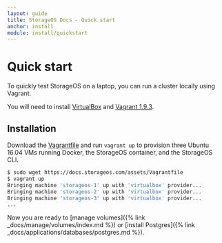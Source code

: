 ```yaml
---
layout: guide
title: StorageOS Docs - Quick start
anchor: install
module: install/quickstart
---
```


# Quick start

To quickly test StorageOS on a laptop, you can run a cluster locally using
Vagrant.

You will need to install [VirtualBox](https://www.virtualbox.org/wiki/Downloads)
and [Vagrant 1.9.3](http://vagrantup.com/downloads.html).


## Installation

Download the [Vagrantfile](https://docs.storageos.com/assets/Vagrantfile) and
run `vagrant up` to provision three Ubuntu 16.04 VMs running Docker, the
StorageOS container, and the StorageOS CLI.

```bash
$ sudo wget https://docs.storageos.com/assets/Vagrantfile
$ vagrant up
Bringing machine 'storageos-1' up with 'virtualbox' provider...
Bringing machine 'storageos-2' up with 'virtualbox' provider...
Bringing machine 'storageos-3' up with 'virtualbox' provider...
...

```

Now you are ready to [manage volumes]({% link _docs/manage/volumes/index.md %})
or [install Postgres]({% link _docs/applications/databases/postgres.md %}).
